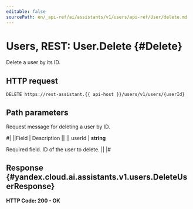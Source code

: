 ```yaml
---
editable: false
sourcePath: en/_api-ref/ai/assistants/v1/users/api-ref/User/delete.md
---
```


# Users, REST: User.Delete {#Delete}

Delete a user by its ID.

## HTTP request

```
DELETE https://rest-assistant.{{ api-host }}/users/v1/users/{userId}
```

## Path parameters

Request message for deleting a user by ID.

#|
||Field | Description ||
|| userId | **string**

Required field. ID of the user to delete. ||
|#

## Response {#yandex.cloud.ai.assistants.v1.users.DeleteUserResponse}

**HTTP Code: 200 - OK**
